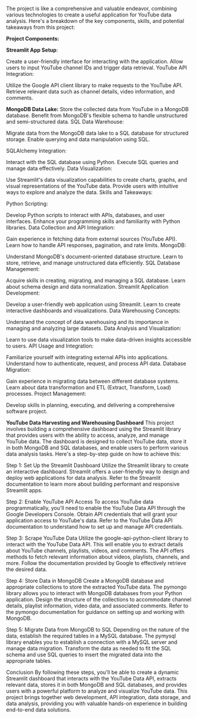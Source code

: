 The project is like a comprehensive and valuable endeavor, combining various technologies to create a useful application for YouTube data analysis. Here's a breakdown of the key components, skills, and potential takeaways from this project:

**Project Components:**

**Streamlit App Setup**:

Create a user-friendly interface for interacting with the application.
Allow users to input YouTube channel IDs and trigger data retrieval.
YouTube API Integration:

Utilize the Google API client library to make requests to the YouTube API.
Retrieve relevant data such as channel details, video information, and comments.

**MongoDB Data Lake:**
Store the collected data from YouTube in a MongoDB database.
Benefit from MongoDB's flexible schema to handle unstructured and semi-structured data.
SQL Data Warehouse:

Migrate data from the MongoDB data lake to a SQL database for structured storage.
Enable querying and data manipulation using SQL.

SQLAlchemy Integration:

Interact with the SQL database using Python.
Execute SQL queries and manage data effectively.
Data Visualization:

Use Streamlit's data visualization capabilities to create charts, graphs, and visual representations of the YouTube data.
Provide users with intuitive ways to explore and analyze the data.
Skills and Takeaways:

Python Scripting:

Develop Python scripts to interact with APIs, databases, and user interfaces.
Enhance your programming skills and familiarity with Python libraries.
Data Collection and API Integration:

Gain experience in fetching data from external sources (YouTube API).
Learn how to handle API responses, pagination, and rate limits.
MongoDB:

Understand MongoDB's document-oriented database structure.
Learn to store, retrieve, and manage unstructured data efficiently.
SQL Database Management:

Acquire skills in creating, migrating, and managing a SQL database.
Learn about schema design and data normalization.
Streamlit Application Development:

Develop a user-friendly web application using Streamlit.
Learn to create interactive dashboards and visualizations.
Data Warehousing Concepts:

Understand the concept of data warehousing and its importance in managing and analyzing large datasets.
Data Analysis and Visualization:

Learn to use data visualization tools to make data-driven insights accessible to users.
API Usage and Integration:

Familiarize yourself with integrating external APIs into applications.
Understand how to authenticate, request, and process API data.
Database Migration:

Gain experience in migrating data between different database systems.
Learn about data transformation and ETL (Extract, Transform, Load) processes.
Project Management:

Develop skills in planning, executing, and delivering a comprehensive software project.


**YouTube Data Harvesting and Warehousing Dashboard**
This project involves building a comprehensive dashboard using the Streamlit library that provides users with the ability to access, analyze, and manage YouTube data. The dashboard is designed to collect YouTube data, store it in both MongoDB and SQL databases, and enable users to perform various data analysis tasks. Here's a step-by-step guide on how to achieve this:

Step 1: Set Up the Streamlit Dashboard
Utilize the Streamlit library to create an interactive dashboard. Streamlit offers a user-friendly way to design and deploy web applications for data analysis. Refer to the Streamlit documentation to learn more about building performant and responsive Streamlit apps.

Step 2: Enable YouTube API Access
To access YouTube data programmatically, you'll need to enable the YouTube Data API through the Google Developers Console. Obtain API credentials that will grant your application access to YouTube's data. Refer to the YouTube Data API documentation to understand how to set up and manage API credentials.

Step 3: Scrape YouTube Data
Utilize the google-api-python-client library to interact with the YouTube Data API. This will enable you to extract details about YouTube channels, playlists, videos, and comments. The API offers methods to fetch relevant information about videos, playlists, channels, and more. Follow the documentation provided by Google to effectively retrieve the desired data.

Step 4: Store Data in MongoDB
Create a MongoDB database and appropriate collections to store the extracted YouTube data. The pymongo library allows you to interact with MongoDB databases from your Python application. Design the structure of the collections to accommodate channel details, playlist information, video data, and associated comments. Refer to the pymongo documentation for guidance on setting up and working with MongoDB.

Step 5: Migrate Data from MongoDB to SQL
Depending on the nature of the data, establish the required tables in a MySQL database. The pymysql library enables you to establish a connection with a MySQL server and manage data migration. Transform the data as needed to fit the SQL schema and use SQL queries to insert the migrated data into the appropriate tables.

Conclusion
By following these steps, you'll be able to create a dynamic Streamlit dashboard that interacts with the YouTube Data API, extracts relevant data, stores it in both MongoDB and SQL databases, and provides users with a powerful platform to analyze and visualize YouTube data. This project brings together web development, API integration, data storage, and data analysis, providing you with valuable hands-on experience in building end-to-end data solutions.
